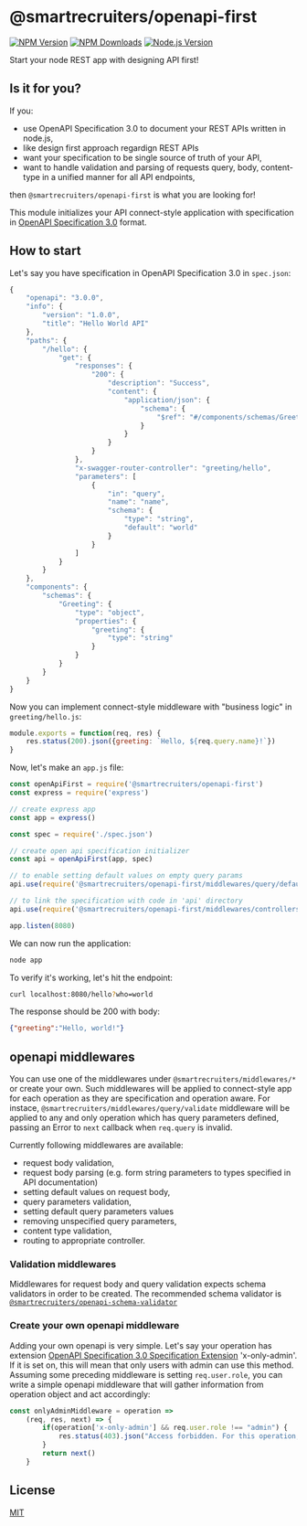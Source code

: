 # @smartrecruiters/openapi-first

[![NPM Version][npm-image]][npm-url]
[![NPM Downloads][downloads-image]][downloads-url]
[![Node.js Version][node-version-image]][node-version-url]

Start your node REST app with designing API first!

## Is it for you?

If you:
- use OpenAPI Specification 3.0 to document your REST APIs written in node.js,
- like design first approach regardign REST APIs
- want your specification to be single source of truth of your API,
- want to handle validation and parsing of requests query, body, content-type in a unified manner for all API endpoints,

then `@smartrecruiters/openapi-first` is what you are looking for!

This module initializes your API connect-style application with specification in
[OpenAPI Specification 3.0](https://openapis.org/specification) format.

## How to start

Let's say you have specification in OpenAPI Specification 3.0 in `spec.json`:

```javascript
{
    "openapi": "3.0.0",
    "info": {
        "version": "1.0.0",
        "title": "Hello World API"
    },
    "paths": {
        "/hello": {
            "get": {
                "responses": {
                    "200": {
                        "description": "Success",
                        "content": {
                            "application/json": {
                                "schema": {
                                    "$ref": "#/components/schemas/Greeting"
                                }
                            }
                        }
                    }
                },
                "x-swagger-router-controller": "greeting/hello",
                "parameters": [
                    {
                        "in": "query",
                        "name": "name",
                        "schema": {
                            "type": "string",
                            "default": "world"
                        }
                    }
                ]
            }
        }
    },
    "components": {
        "schemas": {
            "Greeting": {
                "type": "object",
                "properties": {
                    "greeting": {
                        "type": "string"
                    }
                }
            }
        }
    }
}
```

Now you can implement connect-style middleware with "business logic" in `greeting/hello.js`:

```javascript
module.exports = function(req, res) {
    res.status(200).json({greeting: `Hello, ${req.query.name}!`})
}
```

Now, let's make an `app.js` file:
```javascript
const openApiFirst = require('@smartrecruiters/openapi-first')
const express = require('express')

// create express app
const app = express()

const spec = require('./spec.json')

// create open api specification initializer
const api = openApiFirst(app, spec)

// to enable setting default values on empty query params
api.use(require('@smartrecruiters/openapi-first/middlewares/query/defaults')())

// to link the specification with code in 'api' directory
api.use(require('@smartrecruiters/openapi-first/middlewares/controllers/by-property')({dir: __dirname}))

app.listen(8080)

```

We can now run the application:
```bash
node app
```
To verify it's working, let's hit the endpoint:
```bash
curl localhost:8080/hello?who=world
```
The response should be 200 with body:
```json
{"greeting":"Hello, world!"}
```

## openapi middlewares

You can use one of the middlewares under `@smartrecruiters/middlewares/*` or create your own. Such middlewares will be 
applied to connect-style app for each operation as they are specification and operation aware. For instace, 
`@smartrecruiters/middlewares/query/validate` middleware will be applied to any and only operation which has query 
parameters defined, passing an Error to `next` callback when `req.query` is invalid. 

Currently following middlewares are available:
- request body validation,
- request body parsing (e.g. form string parameters to types specified in API documentation)
- setting default values on request body,
- query parameters validation,
- setting default query parameters values
- removing unspecified query parameters,
- content type validation,
- routing to appropriate controller.

### Validation middlewares

Middlewares for request body and query validation expects schema validators in order to be created.
The recommended schema validator is [`@smartrecruiters/openapi-schema-validator`](https://www.npmjs.com/package/@smartrecruiters/openapi-schemas-validator)

### Create your own openapi middleware

Adding your own openapi is very simple. Let's say your operation has extension
[OpenAPI Specification 3.0 Specification Extension](https://github.com/OAI/OpenAPI-Specification/blob/master/versions/3.0.1.md#specificationExtensions) 'x-only-admin'. 
If it is set on, this will mean that only users with admin can use this method.
Assuming some preceding middleware is setting `req.user.role`, you can write a simple openapi middleware
that will gather information from operation object and act accordingly:
```javascript
const onlyAdminMiddleware = operation =>
    (req, res, next) => {
        if(operation['x-only-admin'] && req.user.role !== "admin") {
            res.status(403).json("Access forbidden. For this operation, you need to have admin role")
        }
        return next()
    }
```

## License

[MIT](LICENSE)

[npm-image]: https://img.shields.io/npm/v/@smartrecruiters/openapi-first.svg
[npm-url]: https://www.npmjs.com/package/@smartrecruiters/openapi-first
[downloads-image]: https://img.shields.io/npm/dm/@smartrecruiters/openapi-first.svg
[downloads-url]: https://www.npmjs.com/package/@smartrecruiters/openapi-first
[node-version-image]: https://img.shields.io/node/v/@smartrecruiters/openapi-first.svg
[node-version-url]: https://nodejs.org/en/download/


